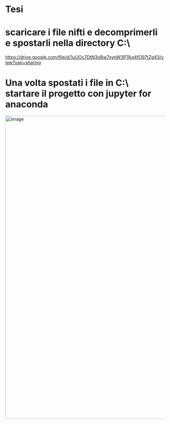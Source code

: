 # Tesi

# scaricare i file nifti e decomprimerli e spostarli nella directory C:\
https://drive.google.com/file/d/1uUOc7DtN3oBw7synW3P7Aq4fO97tZg43/view?usp=sharing
#

# Una volta spostati i file in C:\ startare il progetto con jupyter for anaconda
<img width="960" alt="image" src="https://user-images.githubusercontent.com/98176090/151031233-99c9a1c2-bec8-4c21-9b19-8e07a3332812.png">
